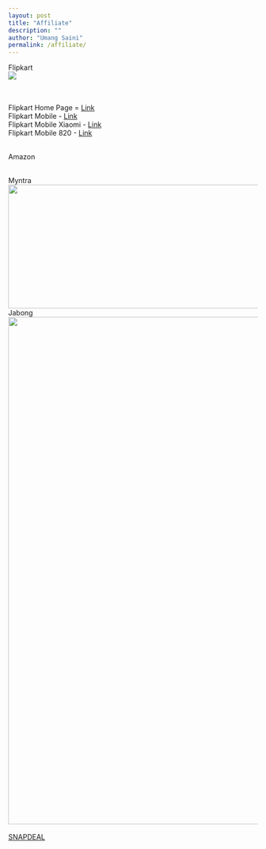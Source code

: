 ```yaml
---
layout: post
title: "Affiliate"
description: ""
author: "Umang Saini"
permalink: /affiliate/
---
```


Flipkart <br />
<a href="http://www.flipkart.com/apple-iphone-5/p/itmdkmjpp5juv9ha?pid=MOBDKMJE4FTQHRZU&amp;affid=poloolopgm"><img src="http://img8a.flixcart.com/www/prod/images/buy_btn_1-161e3e31.png" /></a>

<br />
<br />
Flipkart Home Page = <a href="http://dl.flipkart.com/dl/?affid=poloolopgm" target="_blank">Link</a><br />
Flipkart Mobile - <a href="http://dl.flipkart.com/dl/offers?affid=poloolopgm" target="_blank">Link</a><br />
Flipkart Mobile Xiaomi - <a href="http://dl.flipkart.com/dl/mi/note-4g?affid=poloolopgm" target="_blank">Link</a><br />
Flipkart Mobile 820 - <a href="http://fkrt.it/RH9R0xNN" target="_blank">Link</a><br />
<br />


Amazon <br />
<script type="text/javascript" language="javascript"> var aax_size='728x90'; var aax_pubname = 'existexist-21'; var aax_src='302'; </script><script type="text/javascript" language="javascript" src="http://c.amazon-adsystem.com/aax2/assoc.js"></script>


<br />
Myntra <br />
<a href="http://clk.omgt5.com/?AID=533562&PID=9640&CRID=80820&WID=48729"><img src="http://track.in.omgpm.com/i/?CRID=80820&AID=533562&PID=9640&WID=48729" border="0" width="970" height="250"></a>

<br />
Jabong<br />
<a href="http://clk.omgt5.com/?AID=533562&PID=9170&CRID=157302&WID=48729"><img src="http://track.in.omgpm.com/i/?CRID=157302&AID=533562&PID=9170&WID=48729" border="0" width="768" height="1024"></a>


<br />
<br />
<a href="http://www.snapdeal.com/?utm_source=aff_prog&amp;utm_campaign=afts&amp;offer_id=16&amp;aff_id=8287">SNAPDEAL</a>
<br />
<br />
